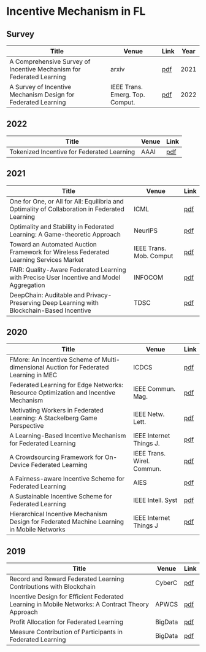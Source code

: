 # Incentive Mechanism in FL

## Survey
| Title                                                        | Venue      | Link                                        | Year
| ------------------------------------------------------------ | ---------- |---------------------------------------------|-----------|
 | A Comprehensive Survey of Incentive Mechanism for Federated Learning | arxiv | [pdf](https://arxiv.org/pdf/2106.15406.pdf) | 2021 |
 | A Survey of Incentive Mechanism Design for Federated Learning | IEEE Trans. Emerg. Top. Comput.|  [pdf](https://ieeexplore.ieee.org/document/9369019) | 2022 |

## 2022
| Title                                                        | Venue      | Link                                        |
| ------------------------------------------------------------ | ---------- |---------------------------------------------|
 | Tokenized Incentive for Federated Learning| AAAI | [pdf](https://federated-learning.org/fl-aaai-2022/Papers/FL-AAAI-22_paper_14.pdf) |


## 2021
| Title                                                        | Venue      | Link                                        |
| ------------------------------------------------------------ | ---------- |---------------------------------------------|
|One for One, or All for All: Equilibria and Optimality of Collaboration in Federated Learning | ICML | [pdf](http://proceedings.mlr.press/v139/blum21a/blum21a.pdf)|
|Optimality and Stability in Federated Learning: A Game-theoretic Approach|NeurIPS|[pdf](https://papers.neurips.cc/paper/2021/file/09a5e2a11bea20817477e0b1dfe2cc21-Paper.pdf)|
|Toward an Automated Auction Framework for Wireless Federated Learning Services Market|IEEE Trans. Mob. Comput|[pdf](https://arxiv.org/pdf/1912.06370.pdf)|
|FAIR: Quality-Aware Federated Learning with Precise User Incentive and Model Aggregation|INFOCOM|[pdf](https://www.cs.sjtu.edu.cn/~yichao/assets/publications/infocom21_deng.pdf)|
|DeepChain: Auditable and Privacy-Preserving Deep Learning with Blockchain-Based Incentive|TDSC|[pdf](https://eprint.iacr.org/2018/679.pdf)|


## 2020
| Title                                                        | Venue      | Link                                        |
| ------------------------------------------------------------ | ---------- |---------------------------------------------|
|FMore: An Incentive Scheme of Multi-dimensional Auction for Federated Learning in MEC|ICDCS|[pdf](https://arxiv.org/pdf/2002.09699.pdf)|
|Federated Learning for Edge Networks: Resource Optimization and Incentive Mechanism |IEEE Commun. Mag.|[pdf](https://arxiv.org/pdf/1911.05642.pdf)|
|Motivating Workers in Federated Learning: A Stackelberg Game Perspective|IEEE Netw. Lett.|[pdf](https://arxiv.org/pdf/1908.03092.pdf)|
|A Learning-Based Incentive Mechanism for Federated Learning |IEEE Internet Things J.|[pdf](http://web-ext.u-aizu.ac.jp/~pengli/files/fl_incentive_iot.pdf)|
|A Crowdsourcing Framework for On-Device Federated Learning|IEEE Trans. Wirel. Commun.|[pdf](https://arxiv.org/pdf/1911.01046.pdf)|
|A Fairness-aware Incentive Scheme for Federated Learning|AIES |[pdf](https://dl.acm.org/doi/10.1145/3375627.3375840)|
|A Sustainable Incentive Scheme for Federated Learning| IEEE Intell. Syst|[pdf](https://ieeexplore.ieee.org/document/9069185)|
|Hierarchical Incentive Mechanism Design for Federated Machine Learning in Mobile Networks|IEEE Internet Things J|[pdf](https://ieeexplore.ieee.org/abstract/document/9057543)|


## 2019 
| Title                                                        | Venue      | Link                                        |
| ------------------------------------------------------------ | ---------- |---------------------------------------------|
|Record and Reward Federated Learning Contributions with Blockchain|CyberC|[pdf](https://mblocklab.com/RecordandReward.pdf)|
|Incentive Design for Efficient Federated Learning in Mobile Networks: A Contract Theory Approach |APWCS|[pdf](https://arxiv.org/pdf/1905.07479.pdf)|
|Profit Allocation for Federated Learning|BigData|[pdf](https://hufudb.com/static/paper/2019/BigData2019_Profit%20Allocation%20for%20Federated%20Learning.pdf)|
|Measure Contribution of Participants in Federated Learning|BigData|[pdf](https://arxiv.org/pdf/1909.08525.pdf)|